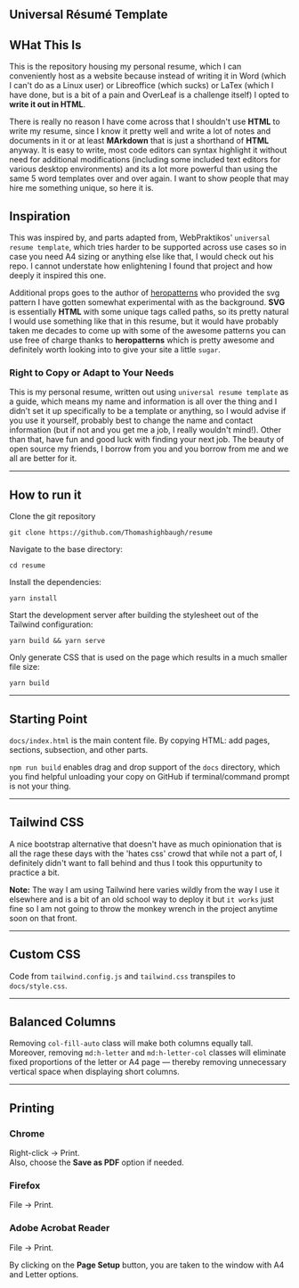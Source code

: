 ## Universal Résumé Template

## WHat This Is

This is the repository housing my personal resume, which I can conveniently host as a website because instead of writing it in Word (which I can't do as a Linux user) or Libreoffice (which sucks) or LaTex (which I have done, but is a bit of a pain and OverLeaf is a challenge itself) I opted to **write it out in HTML**. 

There is really no reason I have come across that I shouldn't use **HTML** to write my resume, since I know it pretty well and write a lot of notes and documents in it or at least **MArkdown** that is just a shorthand of **HTML** anyway. It is easy to write, most code editors can syntax highlight it without need for additional modifications (including some included text editors for various desktop environments) and its a lot more powerful than using the same 5 word templates over and over again. I want to show people that may hire me something unique, so here it is. 

## Inspiration
This was inspired by, and parts adapted from, WebPraktikos' `universal resume template`, which tries harder to be supported across use cases so in case you need A4 sizing or anything else like that, I would check out his repo. I cannot understate how enlightening I found that project and how deeply it inspired this one. 

Additional props goes to the author of [heropatterns](https://heropatterns.com) who provided the svg pattern I have gotten somewhat experimental with as the background. **SVG** is essentially **HTML** with some unique tags called paths, so its pretty natural I would use something like that in this resume, but it would have probably taken me decades to come up with some of the awesome patterns you can use free of charge thanks to **heropatterns** which is pretty awesome and definitely worth looking into to give your site a little `sugar`. 

### Right to Copy or Adapt to Your Needs

This is my personal resume, written out using `universal resume template` as a guide, which means my name and information is all over the thing and I didn't set it up specifically to be a template or anything, so I would advise if you use it yourself, probably best to change the name and contact information (but if not and you get me a job, I really wouldn't mind!). Other than that, have fun and good luck with finding your next job. The beauty of open source my friends, I borrow from you and you borrow from me and we all are better for it. 

<hr>

## How to run it
Clone the git repository 
```
git clone https://github.com/Thomashighbaugh/resume
```

Navigate to the base directory:

```
cd resume
```

Install the dependencies:

```
yarn install
```

Start the development server after building the stylesheet out of the Tailwind configuration:

```
yarn build && yarn serve
```

Only generate CSS that is used on the page which results in a much smaller file size:

```
yarn build
```

<hr>

## Starting Point

`docs/index.html` is the main content file. By copying HTML: add pages, sections, subsection, and other parts.

`npm run build` enables drag and drop support of the `docs` directory, which you find helpful unloading your copy on GitHub if terminal/command prompt is not your thing. 

<hr>

## Tailwind CSS

A nice bootstrap alternative that doesn't have as much opinionation that is all the rage these days with the 'hates css' crowd that while not a part of, I definitely didn't want to fall behind and thus I took this oppurtunity to practice a bit. 

**Note:** The way I am using Tailwind here varies wildly from the way I use it elsewhere and is a bit of an old school way to deploy it but `it works` just fine so I am not going to throw the monkey wrench in the project anytime soon on that front. 

<hr>


## Custom CSS

Code from `tailwind.config.js` and `tailwind.css` transpiles to `docs/style.css`.

<hr/>

## Balanced Columns

Removing `col-fill-auto` class will make both columns equally tall. Moreover, removing `md:h-letter` and `md:h-letter-col` classes will eliminate fixed proportions of the letter or A4 page — thereby removing unnecessary vertical space when displaying short columns.

<hr/>


## Printing

### Chrome

Right-click → Print.  
Also, choose the **Save as PDF** option if needed.

### Firefox

File → Print.

### Adobe Acrobat Reader

File → Print.

By clicking on the **Page Setup** button, you are taken to the window with A4 and Letter options.



